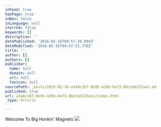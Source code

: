 ```yaml
---
inFeed: true
hasPage: true
inNav: false
inLanguage: null
starred: false
keywords: []
description: ''
datePublished: '2016-02-16T04:57:38.884Z'
dateModified: '2016-02-16T04:57:21.776Z'
title: ''
author: []
authors: []
publisher:
  name: null
  domain: null
  url: null
  favicon: null
sourcePath: _posts/2016-02-16-a3a8c167-0e95-426b-be73-08c2ab125ae1.md
published: true
url: a3a8c167-0e95-426b-be73-08c2ab125ae1/index.html
_type: Article

---
```

Welcome To Big Honkin' Magnets
![](https://the-grid-user-content.s3-us-west-2.amazonaws.com/67aa4053-7dd5-4dbb-bed6-d8275c9f3f51.jpg)
